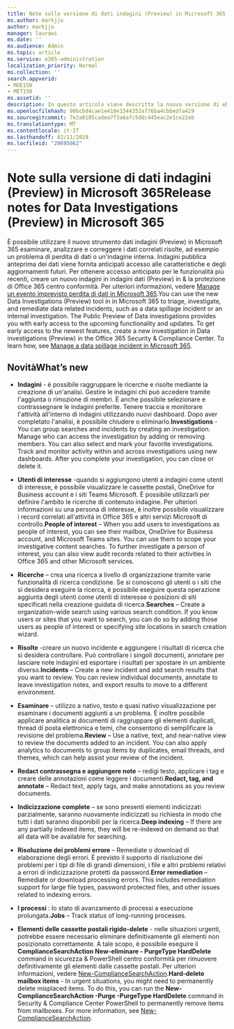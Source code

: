 ```yaml
---
title: Note sulla versione di dati indagini (Preview) in Microsoft 365
ms.author: markjjo
author: markjjo
manager: laurawi
ms.date: ''
ms.audience: Admin
ms.topic: article
ms.service: o365-administration
localization_priority: Normal
ms.collection: ''
search.appverid:
- MOE150
- MET150
ms.assetid: ''
description: In questo articolo viene descritta la nuova versione di eDiscovery avanzate (Preview) in Microsoft 365.
ms.openlocfilehash: 90bcbd4cae1e410e1544352a776ba4cbbedfa429
ms.sourcegitcommit: 7e2a0185cadea7f3a6afc5ddc445eac2e1ce22eb
ms.translationtype: MT
ms.contentlocale: it-IT
ms.lasthandoff: 02/11/2019
ms.locfileid: "29695062"
---
```

# <a name="release-notes-for-data-investigations-preview-in-microsoft-365"></a><span data-ttu-id="e254a-103">Note sulla versione di dati indagini (Preview) in Microsoft 365</span><span class="sxs-lookup"><span data-stu-id="e254a-103">Release notes for Data Investigations (Preview) in Microsoft 365</span></span>

<span data-ttu-id="e254a-p101">È possibile utilizzare il nuovo strumento dati indagini (Preview) in Microsoft 365 esaminare, analizzare e correggere i dati correlati risolte, ad esempio un problema di perdita di dati o un'indagine interna. Indagini pubblica anteprima dei dati viene fornita anticipati accesso alle caratteristiche e degli aggiornamenti futuri. Per ottenere accesso anticipato per le funzionalità più recenti, creare un nuovo indagini in indagini dati (Preview) in & la protezione di Office 365 centro conformità. Per ulteriori informazioni, vedere [Manage un evento imprevisto perdita di dati in Microsoft 365](manage-data-spillage-incidents.md).</span><span class="sxs-lookup"><span data-stu-id="e254a-p101">You can use the new Data Investigations (Preview) tool in in Microsoft 365 to triage, investigate, and remediate data related incidents, such as a data spillage incident or an internal investigation. The Public Preview of Data investigations provides you with early access to the upcoming functionality and updates. To get early access to the newest features, create a new investigation in Data investigations (Preview) in the Office 365 Security & Compliance Center. To learn how, see [Manage a data spillage incident in Microsoft 365](manage-data-spillage-incidents.md).</span></span>

## <a name="whats-new"></a><span data-ttu-id="e254a-108">Novità</span><span class="sxs-lookup"><span data-stu-id="e254a-108">What’s new</span></span> 

- <span data-ttu-id="e254a-p102">**Indagini** - è possibile raggruppare le ricerche e risolte mediante la creazione di un'analisi. Gestire le indagini chi può accedere tramite l'aggiunta o rimozione di membri.  È anche possibile selezionare e contrassegnare le indagini preferite. Tenere traccia e monitorare l'attività all'interno di indagini utilizzando nuovi dashboard. Dopo aver completato l'analisi, è possibile chiudere o eliminarlo.</span><span class="sxs-lookup"><span data-stu-id="e254a-p102">**Investigations** - You can group searches and incidents by creating an investigation. Manage who can access the investigation by adding or removing members.  You can also select and mark your favorite investigations. Track and monitor activity within and across investigations using new dashboards. After you complete your investigation, you can close or delete it.</span></span>

- <span data-ttu-id="e254a-p103">**Utenti di interesse** -quando si aggiungono utenti a indagini come utenti di interesse, è possibile visualizzare le cassette postali, OneDrive for Business account e i siti Teams Microsoft. È possibile utilizzarli per definire l'ambito le ricerche di contenuto indagine. Per ulteriori informazioni su una persona di interesse, è inoltre possibile visualizzare i record correlati all'attività in Office 365 e altri servizi Microsoft di controllo.</span><span class="sxs-lookup"><span data-stu-id="e254a-p103">**People of interest** – When you add users to investigations as people of interest, you can see their mailbox, OneDrive for Business account, and Microsoft Teams sites. You can use them to scope your investigative content searches. To further investigate a person of interest, you can also view audit records related to their activities in Office 365 and other Microsoft services.</span></span>

- <span data-ttu-id="e254a-p104">**Ricerche** – crea una ricerca a livello di organizzazione tramite varie funzionalità di ricerca condizione. Se si conoscono gli utenti o i siti che si desidera eseguire la ricerca, è possibile eseguire questa operazione aggiunta degli utenti come utenti di interesse o posizioni di siti specificati nella creazione guidata di ricerca.</span><span class="sxs-lookup"><span data-stu-id="e254a-p104">**Searches** – Create a organization-wide search using various search condition. If you know users or sites that you want to search, you can do so by adding those users as people of interest or specifying site locations in search creation wizard.</span></span> 

- <span data-ttu-id="e254a-p105">**Risolte** -creare un nuovo incidente e aggiungere i risultati di ricerca che si desidera controllare. Può controllare i singoli documenti, annotare per lasciare note indagini ed esportare i risultati per spostare in un ambiente diverso.</span><span class="sxs-lookup"><span data-stu-id="e254a-p105">**Incidents** – Create a new incident and add search results that you want to review. You can review individual documents, annotate to leave investigation notes, and export results to move to a different environment.</span></span> 

- <span data-ttu-id="e254a-p106">**Esaminare** – utilizzo a nativo, testo e quasi nativo visualizzazione per esaminare i documenti aggiunti a un problema. È inoltre possibile applicare analitica ai documenti di raggruppare gli elementi duplicati, thread di posta elettronica e temi, che consentono di semplificare la revisione del problema.</span><span class="sxs-lookup"><span data-stu-id="e254a-p106">**Review** – Use a native, text, and near-native view to review the documents added to an incident. You can also apply analytics to documents to group items by duplicates, email threads, and themes, which can help assist your review of the incident.</span></span> 

- <span data-ttu-id="e254a-123">**Redact contrassegna e aggiungere note** – redigi testo, applicare i tag e creare delle annotazioni come leggere i documenti.</span><span class="sxs-lookup"><span data-stu-id="e254a-123">**Redact, tag, and annotate** – Redact text, apply tags, and make annotations as you review documents.</span></span>
  
- <span data-ttu-id="e254a-124">**Indicizzazione complete** – se sono presenti elementi indicizzati parzialmente, saranno nuovamente indicizzati su richiesta in modo che tutti i dati saranno disponibili per la ricerca.</span><span class="sxs-lookup"><span data-stu-id="e254a-124">**Deep indexing** – If there are any partially indexed items, they will be re-indexed on demand so that all data will be available for searching.</span></span>

- <span data-ttu-id="e254a-p107">**Risoluzione dei problemi errore** – Remediate o download di elaborazione degli errori. È previsto il supporto di risoluzione dei problemi per i tipi di file di grandi dimensioni, i file e altri problemi relativi a errori di indicizzazione protetti da password.</span><span class="sxs-lookup"><span data-stu-id="e254a-p107">**Error remediation** – Remediate or download processing errors. This includes remediation support for large file types, password protected files, and other issues related to indexing errors.</span></span> 

- <span data-ttu-id="e254a-127">**I processi** : lo stato di avanzamento di processi a esecuzione prolungata.</span><span class="sxs-lookup"><span data-stu-id="e254a-127">**Jobs** – Track status of long-running processes.</span></span>

- <span data-ttu-id="e254a-p108">**Elementi delle cassette postali rigido-delete** - nelle situazioni urgenti, potrebbe essere necessario eliminare definitivamente gli elementi non posizionato correttamente. A tale scopo, è possibile eseguire il **ComplianceSearchAction New-eliminare - PurgeType HardDelete** command in sicurezza & PowerShell centro conformità per rimuovere definitivamente gli elementi dalle cassette postali. Per ulteriori informazioni, vedere [New-ComplianceSearchAction](https://docs.microsoft.com/powershell/module/exchange/policy-and-compliance-content-search/new-compliancesearchaction).</span><span class="sxs-lookup"><span data-stu-id="e254a-p108">**Hard-delete mailbox items** - In urgent situations, you might need to permanently delete misplaced items. To do this, you can run the **New-ComplianceSearchAction -Purge -PurgeType HardDelete** command in Security & Compliance Center PowerShell to permanently remove items from mailboxes. For more information, see [New-ComplianceSearchAction](https://docs.microsoft.com/powershell/module/exchange/policy-and-compliance-content-search/new-compliancesearchaction).</span></span>
